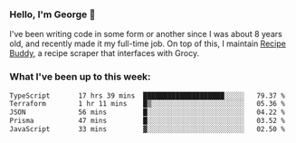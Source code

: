 ### Hello, I'm George 👋

I've been writing code in some form or another since I was about 8 years old, and recently made it my full-time job. On top of this, I maintain [Recipe Buddy](https://github.com/georgegebbett/recipe-buddy), a recipe scraper that interfaces with Grocy.  

<!--
**georgegebbett/georgegebbett** is a ✨ _special_ ✨ repository because its `README.md` (this file) appears on your GitHub profile.

Here are some ideas to get you started:

- 🔭 I’m currently working on ...
- 🌱 I’m currently learning ...
- 👯 I’m looking to collaborate on ...
- 🤔 I’m looking for help with ...
- 💬 Ask me about ...
- 📫 How to reach me: ...
- 😄 Pronouns: ...
- ⚡ Fun fact: ...
-->

### What I've been up to this week:
<!--START_SECTION:waka-->

```txt
TypeScript       17 hrs 39 mins  ████████████████████░░░░░   79.37 %
Terraform        1 hr 11 mins    █▒░░░░░░░░░░░░░░░░░░░░░░░   05.36 %
JSON             56 mins         █░░░░░░░░░░░░░░░░░░░░░░░░   04.22 %
Prisma           47 mins         █░░░░░░░░░░░░░░░░░░░░░░░░   03.52 %
JavaScript       33 mins         ▓░░░░░░░░░░░░░░░░░░░░░░░░   02.50 %
```

<!--END_SECTION:waka-->
